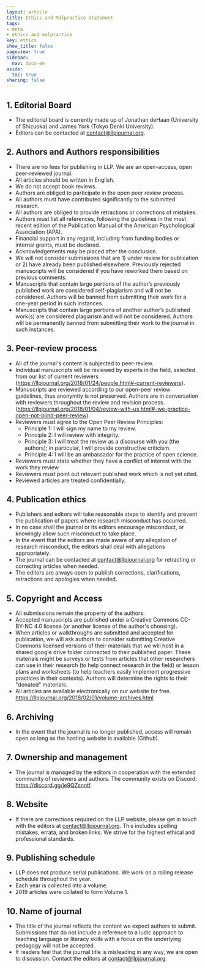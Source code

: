 ```yaml
---
layout: article
title: Ethics and Malpractice Statement
tags:
- meta
- ethics and malpractice
key: ethics
show_title: false
pageview: true
sidebar:
  nav: docs-en
aside:
  toc: true
sharing: false
---
```


## 1. Editorial Board
- The editorial board is currently made up of Jonathan deHaan (University of Shizuoka) and James York (Tokyo Denki University). 
- Editors can be contacted at [contact@llpjournal.org](mailto:contact@llpjournal.org).

## 2. Authors and Authors responsibilities
- There are no fees for publishing in LLP. We are an open-access, open peer-reviewed journal.
- All articles should be written in English.
- We do not accept book reviews.
- Authors are obliged to participate in the open peer review process.
- All authors must have contributed significantly to the submitted research.
- All authors are obliged to provide retractions or corrections of mistakes.
- Authors must list all references, following the guidelines in the most recent edition of the Publication Manual of the American Psychological Association (APA). 
- Financial support in any regard, including from funding bodies or internal grants, must be declared.
- Acknowledgements may be placed after the conclusion.
- We will not consider submissions that are 1) under review for publication or 2) have already been published elsewhere. Previously rejected manuscripts will be considered if you have reworked them based on previous comments.
- Manuscripts that contain large portions of the author’s previously published work are considered self-plagiarism and will not be considered. Authors will be banned from submitting their work for a one-year period in such instances.
- Manuscripts that contain large portions of another author’s published work(s) are considered plagiarism and will not be considered. Authors will be permanently banned from submitting their work to the journal in such instances.

## 3. Peer-review process
- All of the journal's content is subjected to peer-review.
- Individual manuscripts will be reviewed by experts in the field, selected from our list of current reviewers (https://llpjournal.org/2018/01/24/people.html#-current-reviewers).
- Manuscripts are reviewed according to our open-peer review guidelines, thus anonymity is not preserved. Authors are in conversation with reviewers throughout the review and revision process. (https://llpjournal.org/2018/01/04/review-with-us.html#-we-practice-open-not-blind-peer-review).
- Reviewers must agree to the Open Peer Review Principles:
  - Principle 1: I will sign my name to my review.
  - Principle 2: I will review with integrity.
  - Principle 3: I will treat the review as a discourse with you (the authors); in particular, I will provide constructive criticism.
  - Principle 4: I will be an ambassador for the practice of open science.
- Reviewers must state whether they have a conflict of interest with the work they review. 
- Reviewers must point out relevant published work which is not yet cited.
- Reviewed articles are treated confidentially.

## 4. Publication ethics
- Publishers and editors will take reasonable steps to identify and prevent the publication of papers where research misconduct has occurred.
- In no case shall the journal or its editors encourage misconduct, or knowingly allow such misconduct to take place.
- In the event that the editors are made aware of any allegation of research misconduct, the editors shall deal with allegations appropriately.
- The journal can be contacted at cpntact@llpjournal.org for retracting or correcting articles when needed.
- The editors are always open to publish corrections, clarifications, retractions and apologies when needed.

## 5. Copyright and Access
- All submissions remain the property of the authors.
- Accepted manuscripts are published under a Creative Commons CC-BY-NC 4.0 license (or another license of the author's choosing).
- When articles or walkthroughs are submitted and accepted for publication, we will ask authors to consider submitting Creative Commons licensed versions of their materials that we will host in a shared google drive folder connected to their published paper. These materials might be surveys or tests from articles that other researchers can use in their research (to help connect research in the field) or lesson plans and worksheets (to help teachers easily implement progressive practices in their contexts). Authors will determine the rights to their "donated" materials.
- All articles are available electronically on our website for free. https://llpjournal.org/2018/02/01/volume-archives.html 

## 6. Archiving
- In the event that the journal is no longer published, access will remain open as long as the hosting website is available (Github).

## 7. Ownership and management
- The journal is managed by the editors in cooperation with the extended community of reviewers and authors. The community exists on Discord: https://discord.gg/je9QZsnntf.

## 8. Website
- If there are corrections required on the LLP website, please get in touch with the editors at contact@llpjournal.org. This includes spelling mistakes, errata, and broken links. We strive for the highest ethical and professional standards.

## 9. Publishing schedule
- LLP does not produce serial publications. We work on a rolling release schedule throughout the year.
- Each year is collected into a volume. 
- 2019 articles were collated to form Volume 1.

## 10. Name of journal
- The title of the journal reflects the content we expect authors to submit. Submissions that do not include a reference to a ludic approach to teaching language or literacy skills with a focus on the underlying pedagogy will not be accepted.
- If readers feel that the journal title is misleading in any way, we are open to discussion. Contact the editors at [contact@llpjournal.org](mailto:contact@llpjournal.org).